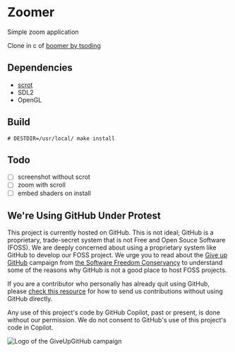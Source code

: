 # Zoomer

Simple zoom application 

Clone in c of [boomer by tsoding](https://github.com/tsoding/boomer)

## Dependencies

- [scrot](https://github.com/dreamer/scrot)
- SDL2
- OpenGL

## Build

```
# DESTDIR=/usr/local/ make install
```

## Todo

- [ ] screenshot without scrot 
- [ ] zoom with scroll
- [ ] embed shaders on install

##  We're Using GitHub Under Protest

This project is currently hosted on GitHub.  This is not ideal; GitHub is a
proprietary, trade-secret system that is not Free and Open Souce Software
(FOSS).  We are deeply concerned about using a proprietary system like GitHub
to develop our FOSS project. We urge you to read about the
[Give up GitHub](https://GiveUpGitHub.org) campaign from
[the Software Freedom Conservancy](https://sfconservancy.org) to understand
some of the reasons why GitHub is not a good place to host FOSS projects.

If you are a contributor who personally has already quit using GitHub, please
[check this resource](https://git.herisson.ovh/tonitch/zoomer) for how to send us contributions without
using GitHub directly.

Any use of this project's code by GitHub Copilot, past or present, is done
without our permission.  We do not consent to GitHub's use of this project's
code in Copilot.

![Logo of the GiveUpGitHub campaign](https://sfconservancy.org/static/img/GiveUpGitHub.png)
